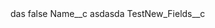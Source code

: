 <?xml version="1.0" encoding="UTF-8"?>
<CustomMetadata xmlns="http://soap.sforce.com/2006/04/metadata" xmlns:xsi="http://www.w3.org/2001/XMLSchema-instance" xmlns:xsd="http://www.w3.org/2001/XMLSchema">
    <label>das</label>
    <protected>false</protected>
    <values>
        <field>Name__c</field>
        <value xsi:type="xsd:string">asdasda</value>
    </values>
    <values>
        <field>TestNew_Fields__c</field>
        <value xsi:nil="true"/>
    </values>
</CustomMetadata>
